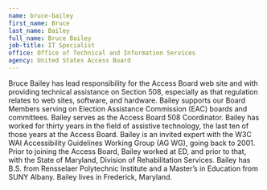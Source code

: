 ```yaml
---
name: bruce-bailey
first_name: Bruce
last_name: Bailey
full_name: Bruce Bailey
job-title: IT Specialist
office: Office of Technical and Information Services
agency: United States Access Board
---
```

Bruce Bailey has lead responsibility for the Access Board web site and with providing technical assistance on Section 508, especially as that regulation relates to web sites, software, and hardware.  Bailey supports our Board Members serving on Election Assistance Commission (EAC) boards and committees.  Bailey serves as the Access Board 508 Coordinator.  Bailey has worked for thirty years in the field of assistive technology, the last ten of those years at the Access Board.  Bailey is an invited expert with the W3C WAI Accessibility Guidelines Working Group (AG WG), going back to 2001.  Prior to joining the Access Board, Bailey worked at ED, and prior to that, with the State of Maryland, Division of Rehabilitation Services.  Bailey has B.S. from Rensselaer Polytechnic Institute and a Master’s in Education from SUNY Albany. Bailey lives in Frederick, Maryland. 
